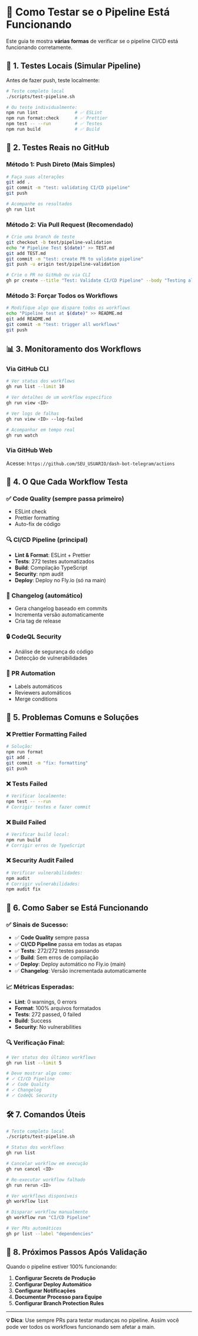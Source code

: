 # 🧪 Como Testar se o Pipeline Está Funcionando

Este guia te mostra **várias formas** de verificar se o pipeline CI/CD está funcionando corretamente.

## 🔬 1. Testes Locais (Simular Pipeline)

Antes de fazer push, teste localmente:

```bash
# Teste completo local
./scripts/test-pipeline.sh

# Ou teste individualmente:
npm run lint              # ✅ ESLint
npm run format:check      # ✅ Prettier
npm test -- --run         # ✅ Testes
npm run build             # ✅ Build
```

## 🚀 2. Testes Reais no GitHub

### Método 1: Push Direto (Mais Simples)

```bash
# Faça suas alterações
git add .
git commit -m "test: validating CI/CD pipeline"
git push

# Acompanhe os resultados
gh run list
```

### Método 2: Via Pull Request (Recomendado)

```bash
# Crie uma branch de teste
git checkout -b test/pipeline-validation
echo "# Pipeline Test $(date)" >> TEST.md
git add TEST.md
git commit -m "test: create PR to validate pipeline"
git push -u origin test/pipeline-validation

# Crie o PR no GitHub ou via CLI
gh pr create --title "Test: Validate CI/CD Pipeline" --body "Testing all workflows"
```

### Método 3: Forçar Todos os Workflows

```bash
# Modifique algo que dispare todos os workflows
echo "Pipeline test at $(date)" >> README.md
git add README.md
git commit -m "test: trigger all workflows"
git push
```

## 📊 3. Monitoramento dos Workflows

### Via GitHub CLI

```bash
# Ver status dos workflows
gh run list --limit 10

# Ver detalhes de um workflow específico
gh run view <ID>

# Ver logs de falhas
gh run view <ID> --log-failed

# Acompanhar em tempo real
gh run watch
```

### Via GitHub Web

Acesse: `https://github.com/SEU_USUARIO/dash-bot-telegram/actions`

## 🎯 4. O Que Cada Workflow Testa

### ✅ Code Quality (sempre passa primeiro)

- ESLint check
- Prettier formatting
- Auto-fix de código

### 🔍 CI/CD Pipeline (principal)

- **Lint & Format**: ESLint + Prettier
- **Tests**: 272 testes automatizados
- **Build**: Compilação TypeScript
- **Security**: npm audit
- **Deploy**: Deploy no Fly.io (só na main)

### 📝 Changelog (automático)

- Gera changelog baseado em commits
- Incrementa versão automaticamente
- Cria tag de release

### 🔒 CodeQL Security

- Análise de segurança do código
- Detecção de vulnerabilidades

### 🤖 PR Automation

- Labels automáticos
- Reviewers automáticos
- Merge conditions

## 🚨 5. Problemas Comuns e Soluções

### ❌ Prettier Formatting Failed

```bash
# Solução:
npm run format
git add .
git commit -m "fix: formatting"
git push
```

### ❌ Tests Failed

```bash
# Verificar localmente:
npm test -- --run
# Corrigir testes e fazer commit
```

### ❌ Build Failed

```bash
# Verificar build local:
npm run build
# Corrigir erros de TypeScript
```

### ❌ Security Audit Failed

```bash
# Verificar vulnerabilidades:
npm audit
# Corrigir vulnerabilidades:
npm audit fix
```

## 🎉 6. Como Saber se Está Funcionando

### ✅ Sinais de Sucesso:

- ✅ **Code Quality** sempre passa
- ✅ **CI/CD Pipeline** passa em todas as etapas
- ✅ **Tests**: 272/272 testes passando
- ✅ **Build**: Sem erros de compilação
- ✅ **Deploy**: Deploy automático no Fly.io (main)
- ✅ **Changelog**: Versão incrementada automaticamente

### 📈 Métricas Esperadas:

- **Lint**: 0 warnings, 0 errors
- **Format**: 100% arquivos formatados
- **Tests**: 272 passed, 0 failed
- **Build**: Success
- **Security**: No vulnerabilities

### 🔍 Verificação Final:

```bash
# Ver status dos últimos workflows
gh run list --limit 5

# Deve mostrar algo como:
# ✓ CI/CD Pipeline
# ✓ Code Quality
# ✓ Changelog
# ✓ CodeQL Security
```

## 🛠️ 7. Comandos Úteis

```bash
# Teste completo local
./scripts/test-pipeline.sh

# Status dos workflows
gh run list

# Cancelar workflow em execução
gh run cancel <ID>

# Re-executar workflow falhado
gh run rerun <ID>

# Ver workflows disponíveis
gh workflow list

# Disparar workflow manualmente
gh workflow run "CI/CD Pipeline"

# Ver PRs automáticos
gh pr list --label "dependencies"
```

## 🎯 8. Próximos Passos Após Validação

Quando o pipeline estiver 100% funcionando:

1. **Configurar Secrets de Produção**
2. **Configurar Deploy Automático**
3. **Configurar Notificações**
4. **Documentar Processo para Equipe**
5. **Configurar Branch Protection Rules**

---

**💡 Dica**: Use sempre PRs para testar mudanças no pipeline. Assim você pode ver todos os workflows funcionando sem afetar a main.
